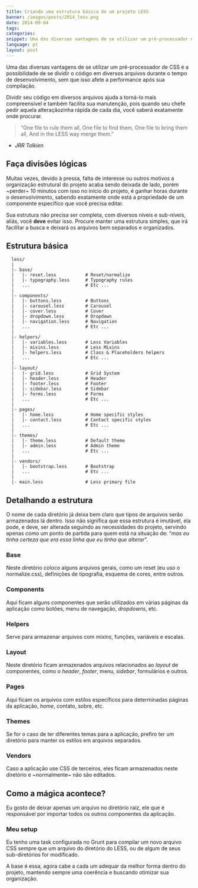 ```yaml
---
title: Criando uma estrutura básica de um projeto LESS
banner: /images/posts/2014_less.png
date: 2014-09-04
tags:
categories:
snippet: Uma das diversas vantagens de se utilizar um pré-processador de CSS é a possibilidade de se dividir o código em diversos arquivos durante o tempo de desenvolvimento, sem que isso afete a performance após sua compilação.
language: pt
layout: post
---
```


Uma das diversas vantagens de se utilizar um pré-processador de CSS é a possibilidade de se dividir o código em diversos arquivos durante o tempo de desenvolvimento, sem que isso afete a performance após sua compilação.

Dividir seu código em diversos arquivos ajuda a torná-lo mais compreensível e também facilita sua manutenção, pois quando seu chefe pedir aquela alteraçãozinha rápida de cada dia, você saberá exatamente onde procurar.

> “One file to rule them all,
One file to find them,
One file to bring them all,
And in the LESS way merge them.”
- _JRR Tolkien_

## Faça divisões lógicas

Muitas vezes, devido à pressa, falta de interesse ou outros motivos a organização estrutural do projeto acaba sendo deixada de lado, porém ~perder~ 10 minutos com isso no início do projeto, é ganhar horas durante o desenvolvimento, sabendo exatamente onde está a propriedade de um componente específico que você precisa editar.

Sua estrutura não precisa ser completa, com diversos níveis e sub-níveis, aliás, você **deve** evitar isso. Procure manter uma estrutura simples, que irá facilitar a busca e deixará os arquivos bem separados e organizados.

## Estrutura básica

      less/
      |
      |- base/
      |   |- reset.less           # Reset/normalize
      |   |- typography.less      # Typography rules
      |   ...                     # Etc ...
      |
      |- components/
      |   |- buttons.less         # Buttons
      |   |- carousel.less        # Carousel
      |   |- cover.less           # Cover
      |   |- dropdown.less        # Dropdown
      |   |- navigation.less      # Navigation
      |   ...                     # Etc ...
      |
      |- helpers/
      |   |- variables.less       # Less Variables
      |   |- mixins.less          # Less Mixins
      |   |- helpers.less         # Class & Placeholders helpers
      |   ...                     # Etc ...
      |
      |- layout/
      |   |- grid.less            # Grid System
      |   |- header.less          # Header
      |   |- footer.less          # Footer
      |   |- sidebar.less         # Sidebar
      |   |- forms.less           # Forms
      |   ...                     # Etc ...
      |
      |- pages/
      |   |- home.less            # Home specific styles
      |   |- contact.less         # Contact specific styles
      |   ...                     # Etc ...
      |
      |- themes/
      |   |- theme.less           # Default theme
      |   |- admin.less           # Admin theme
      |   ...                     # Etc ...
      |
      |- vendors/
      |   |- bootstrap.less       # Bootstrap
      |   ...                     # Etc ...
      |
      |- main.less                # Less primary file

## Detalhando a estrutura

O nome de cada diretório já deixa bem claro que tipos de arquivos serão armazenados lá dentro. Isso não significa que essa estrutura é imutável, ela pode, e deve, ser alterada seguindo as necessidades do projeto, servindo apenas como um ponto de partida para quem está na situação de: “_mas eu tinha certeza que era essa linha que eu tinha que alterar_”.

### Base

Neste diretório coloco alguns arquivos gerais, como um reset (eu uso o normalize.css), definições de tipografia, esquema de cores, entre outros.

### Components

Aqui ficam alguns componentes que serão utilizados em várias páginas da aplicação como botões, menu de navegação, _dropdowns_, etc.

### Helpers

Serve para armazenar arquivos com _mixins_, funções, variáveis e escalas.

### Layout

Neste diretório ficam armazenados arquivos relacionados ao _layout_ de componentes, como o _header_, _footer_, menu, _sidebar_, formulários e outros.

### Pages

Aqui ficam os arquivos com estilos específicos para determinadas páginas da aplicação, _home_, contato, sobre, etc.

### Themes

Se for o caso de ter diferentes temas para a aplicação, prefiro ter um diretório para manter os estilos em arquivos separados.

### Vendors

Caso a aplicação use CSS de terceiros, eles ficam armazenados neste diretório e ~normalmente~ não são editados.

## Como a mágica acontece?

Eu gosto de deixar apenas um arquivo no diretório raíz, ele que é responsável por importar todos os outros componentes da aplicação.

### Meu setup

Eu tenho uma task configurada no Grunt para compilar um novo arquivo CSS sempre que um arquivo do diretório do LESS, ou de algum de seus sub-diretórios for modificado.

A base é essa, agora cabe a cada um adequar da melhor forma dentro do projeto, mantendo sempre uma coerência e buscando otimizar sua organização.
